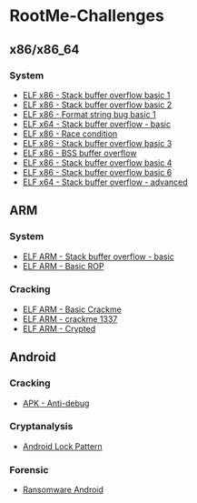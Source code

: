# RootMe-Challenges

## x86/x86_64
### System
<ul>
  <li><a href="https://github.com/s1syphu5/RootMe-Challenges/tree/master/System/ELF%20x86%20-%20Stack%20buffer%20overflow%20basic%201">ELF x86 - Stack buffer overflow basic 1</a></li>
  <li><a href="https://github.com/s1syphu5/RootMe-Challenges/tree/master/System/ELF%20x86%20-%20Stack%20buffer%20overflow%20basic%202">ELF x86 - Stack buffer overflow basic 2</a></li>
  <li><a href="https://github.com/s1syphu5/RootMe-Challenges/tree/master/System/ELF%20x86%20-%20Format%20string%20bug%20basic%201">ELF x86 - Format string bug basic 1</a></li>
  <li><a href="https://github.com/s1syphu5/RootMe-Challenges/tree/master/System/ELF%20x64%20-%20Stack%20buffer%20overflow%20-%20basic">ELF x64 - Stack buffer overflow - basic</a></li>
  <li><a href="https://github.com/s1syphu5/RootMe-Challenges/tree/master/System/ELF%20x86%20-%20Race%20condition">ELF x86 - Race condition</a></li>
  <li><a href="https://github.com/s1syphu5/RootMe-Challenges/tree/master/System/ELF%20x86%20-%20Stack%20buffer%20overflow%20basic%203">ELF x86 - Stack buffer overflow basic 3</a></li>
  <li><a href="https://github.com/s1syphu5/RootMe-Challenges/tree/master/System/ELF%20x86%20-%20BSS%20buffer%20overflow">ELF x86 - BSS buffer overflow</a></li>
    <li><a href="https://github.com/s1syphu5/RootMe-Challenges/tree/master/System/ELF%20x86%20-%20Stack%20buffer%20overflow%20basic%204">ELF x86 - Stack buffer overflow basic 4</a></li>
  <li><a href="https://github.com/s1syphu5/RootMe-Challenges/tree/master/System/ELF%20x86%20-%20Stack%20buffer%20overflow%20basic%206">ELF x86 - Stack buffer overflow basic 6</a></li>
 <li><a href="https://github.com/s1syphu5/RootMe-Challenges/tree/master/System/ELF%20x64%20-%20Stack%20buffer%20overflow%20-%20advanced">ELF x64 - Stack buffer overflow - advanced</a></li> 
</ul>

## ARM
### System
<ul>
  <li><a href="https://github.com/s1syphu5/RootMe-Challenges/tree/master/System/ELF%20ARM%20-%20Stack%20buffer%20overflow%20-%20basic">ELF ARM - Stack buffer overflow - basic</a></li>
  <li><a href="https://github.com/s1syphu5/RootMe-Challenges/tree/master/System/ELF%20ARM%20-%20Basic%20ROP">ELF ARM - Basic ROP</a></li>
</ul>

### Cracking
<ul>
  <li><a href="https://github.com/s1syphu5/RootMe-Challenges/tree/master/Cracking/ELF%20ARM%20-%20Basic%20Crackme">ELF ARM - Basic Crackme</a></li>
  <li><a href="https://github.com/s1syphu5/RootMe-Challenges/tree/master/Cracking/ELF%20ARM%20-%20crackme%201337">ELF ARM - crackme 1337</a></li>
  <li><a href="https://github.com/s1syphu5/RootMe-Challenges/tree/master/Cracking/ELF%20ARM%20-%20Crypted">ELF ARM - Crypted</a></li>
</ul>

## Android
### Cracking
<ul>
  <li><a href="https://github.com/s1syphu5/RootMe-Challenges/tree/master/Cracking/APK%20-%20Anti-debug">APK - Anti-debug</a></li>
</ul>

### Cryptanalysis
<ul>
  <li><a href="https://github.com/s1syphu5/RootMe-Challenges/tree/master/Cryptanalysis/Android%20Lock%20Pattern">Android Lock Pattern</a></li>
</ul>

### Forensic
<ul>
  <li><a href="https://github.com/s1syphu5/RootMe-Challenges/tree/master/Forensic/Ransomware%20Android">Ransomware Android</a></li>
</ul>
